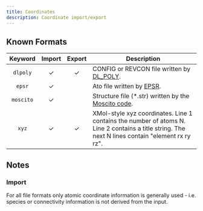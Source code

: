 ```yaml
---
title: Coordinates
description: Coordinate import/export
---
```


## Known Formats

|Keyword|Import|Export|Description|
|:-----:|:----:|:----:|-----------|
|`dlpoly`|&check;|&check;|CONFIG or REVCON file written by [DL_POLY](https://www.scd.stfc.ac.uk/Pages/DL_POLY.aspx).|
|`epsr`|&check;||Ato file written by [EPSR](https://www.isis.stfc.ac.uk/Pages/Empirical-Potential-Structure-Refinement.aspx).|
|`moscito`|&check;||Structure file (*.str) written by the [Moscito code](http://139.30.122.11/MOSCITO/).|
|`xyz`|&check;|&check;|XMol-style xyz coordinates. Line 1 contains the number of atoms N. Line 2 contains a title string. The next N lines contain "element  rx  ry  rz". |

## Notes

### Import

For all file formats only atomic coordinate information is generally used - i.e. species or connectivity information is not derived from the input.
